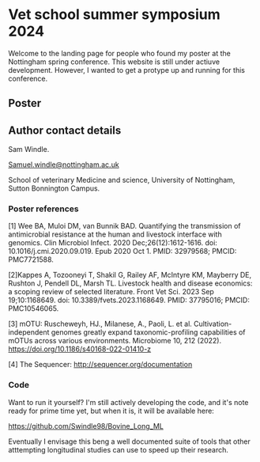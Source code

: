 # Vet school summer symposium 2024



Welcome to the landing page for people who found my poster at the Nottingham  spring conference. This website is still under actiuve development.  However, I wanted to get a protype up and running for this conference.

## Poster



## Author contact details



Sam Windle.

[Samuel.windle@nottingham.ac.uk](mailto:Samuel.windle@nottingham.ac.uk)

School of veterinary Medicine and science, University of Nottingham, Sutton Bonnington Campus.

### Poster references



[1] Wee BA, Muloi DM, van Bunnik BAD. Quantifying the transmission of  antimicrobial resistance at the human and livestock interface with  genomics. Clin Microbiol Infect. 2020 Dec;26(12):1612-1616. doi:  10.1016/j.cmi.2020.09.019. Epub 2020 Oct 1. PMID: 32979568; PMCID:  PMC7721588.

[2]Kappes A, Tozooneyi T, Shakil G, Railey AF, McIntyre  KM, Mayberry DE, Rushton J, Pendell DL, Marsh TL. Livestock health and  disease economics: a scoping review of selected literature. Front Vet  Sci. 2023 Sep 19;10:1168649. doi: 10.3389/fvets.2023.1168649. PMID:  37795016; PMCID: PMC10546065.

[3] mOTU: Ruscheweyh, HJ., Milanese, A., Paoli, L. et al.  Cultivation-independent genomes greatly expand taxonomic-profiling  capabilities of mOTUs across various environments. Microbiome 10, 212  (2022). https://doi.org/10.1186/s40168-022-01410-z

[4] The Sequencer: http://sequencer.org/documentation

### Code



Want to run it yourself? I'm still actively developing the code, and it's  note ready for prime time yet, but when it is, it will be available  here:

https://github.com/Swindle98/Bovine_Long_ML

Eventually I envisage this beng a well documented suite of tools that other atttempting longitudinal studies can use to speed up  their research.
